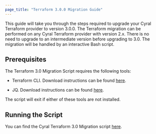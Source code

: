 ```yaml
---
page_title: "Terraform 3.0.0 Migration Guide"
---
```


This guide will take you through the steps required to upgrade your Cyral Terraform provider
to version 3.0.0. The Terraform migration can be performed on any Cyral Terraform provider with
version 2.x. There is no need to upgrade to an intermediate version before upgrading to 3.0. 
The migration will be handled by an interactive Bash script. 

## Prerequisites

The Terraform 3.0 Migration Script requires the following tools: 

  * Terraform CLI. Download instructions can be found [here](https://learn.hashicorp.com/tutorials/terraform/install-cli). 

  * JQ. Download instructions can be found [here](https://stedolan.github.io/jq/download/). 

The script will exit if either of these tools are not installed.

## Running the Script

You can find the Cyral Terraform 3.0 Migration script [here](https://github.com/cyralinc/terraform-provider-cyral/tree/main/docs/guides/scripts/3.0-migration.sh).


